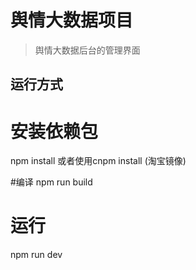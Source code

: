 # 舆情大数据项目

> 舆情大数据后台的管理界面

## 运行方式

# 安装依赖包
npm install 或者使用cnpm install (淘宝镜像)

#编译
npm run build

# 运行
npm run dev